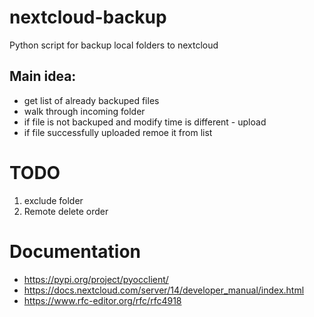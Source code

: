 # nextcloud-backup
Python script for backup local folders to nextcloud

## Main idea:

- get list of already backuped files
- walk through incoming folder
- if file is not  backuped and modify time is different - upload
- if file successfully uploaded remoe it from list

# TODO
1. exclude folder
2. Remote delete order

# Documentation
- https://pypi.org/project/pyocclient/
- https://docs.nextcloud.com/server/14/developer_manual/index.html
- https://www.rfc-editor.org/rfc/rfc4918
